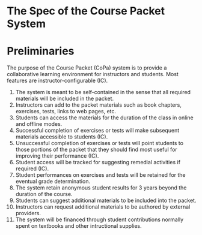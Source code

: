 # The Spec of the Course Packet System

# Preliminaries

The purpose of the Course Packet (CoPa) system is to provide a collaborative learning environment for instructors and students. Most features are instructor-configurable (IC).
1. The system is meant to be self-contained in the sense that all required materials will be included in the packet.
1. Instructors can add to the packet materials such as book chapters, exercises, tests, links to web pages, etc.
1. Students can access the materials for the duration of the class in online and offline modes.
1. Successful completion of exercises or tests will make subsequent materials accessible to students (IC).
1. Unsuccessful completion of exercises or tests will point students to those portions of the packet that they should find most useful for improving their performance (IC).
1. Student access will be tracked for suggesting remedial activities if required (IC).
1. Student performances on exercises and tests will be retained for the eventual grade determination.
1. The system retain anonymous student results for 3 years beyond the duration of the course.
1. Students can suggest additional materials to be included into the packet.
1. Instructors can request additional materials to be authored by external providers.
1. The system will be financed through student contributions normally spent on textbooks and other intructional supplies.
